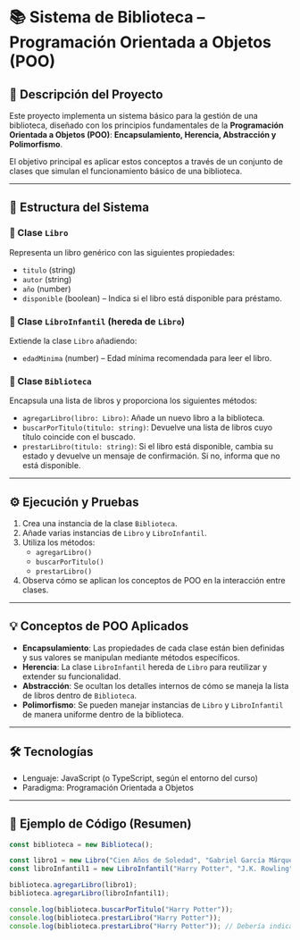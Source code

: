 # 📚 Sistema de Biblioteca – Programación Orientada a Objetos (POO)

## 🧾 Descripción del Proyecto

Este proyecto implementa un sistema básico para la gestión de una biblioteca, diseñado con los principios fundamentales de la **Programación Orientada a Objetos (POO)**: **Encapsulamiento, Herencia, Abstracción y Polimorfismo**.

El objetivo principal es aplicar estos conceptos a través de un conjunto de clases que simulan el funcionamiento básico de una biblioteca.

---

## 🧱 Estructura del Sistema

### 🔸 Clase `Libro`
Representa un libro genérico con las siguientes propiedades:
- `titulo` (string)
- `autor` (string)
- `año` (number)
- `disponible` (boolean) – Indica si el libro está disponible para préstamo.

### 🔸 Clase `LibroInfantil` (hereda de `Libro`)
Extiende la clase `Libro` añadiendo:
- `edadMinima` (number) – Edad mínima recomendada para leer el libro.

### 🔸 Clase `Biblioteca`
Encapsula una lista de libros y proporciona los siguientes métodos:
- `agregarLibro(libro: Libro)`: Añade un nuevo libro a la biblioteca.
- `buscarPorTitulo(titulo: string)`: Devuelve una lista de libros cuyo título coincide con el buscado.
- `prestarLibro(titulo: string)`: Si el libro está disponible, cambia su estado y devuelve un mensaje de confirmación. Si no, informa que no está disponible.

---

## ⚙️ Ejecución y Pruebas

1. Crea una instancia de la clase `Biblioteca`.
2. Añade varias instancias de `Libro` y `LibroInfantil`.
3. Utiliza los métodos:
   - `agregarLibro()`
   - `buscarPorTitulo()`
   - `prestarLibro()`
4. Observa cómo se aplican los conceptos de POO en la interacción entre clases.

---

## 💡 Conceptos de POO Aplicados

- **Encapsulamiento**: Las propiedades de cada clase están bien definidas y sus valores se manipulan mediante métodos específicos.
- **Herencia**: La clase `LibroInfantil` hereda de `Libro` para reutilizar y extender su funcionalidad.
- **Abstracción**: Se ocultan los detalles internos de cómo se maneja la lista de libros dentro de `Biblioteca`.
- **Polimorfismo**: Se pueden manejar instancias de `Libro` y `LibroInfantil` de manera uniforme dentro de la biblioteca.

---

## 🛠️ Tecnologías

- Lenguaje: JavaScript (o TypeScript, según el entorno del curso)
- Paradigma: Programación Orientada a Objetos

---

## 📎 Ejemplo de Código (Resumen)

```js
const biblioteca = new Biblioteca();

const libro1 = new Libro("Cien Años de Soledad", "Gabriel García Márquez", 1967, true);
const libroInfantil1 = new LibroInfantil("Harry Potter", "J.K. Rowling", 1997, true, 8);

biblioteca.agregarLibro(libro1);
biblioteca.agregarLibro(libroInfantil1);

console.log(biblioteca.buscarPorTitulo("Harry Potter"));
console.log(biblioteca.prestarLibro("Harry Potter"));
console.log(biblioteca.prestarLibro("Harry Potter")); // Debería indicar que ya no está disponible
